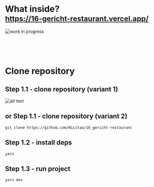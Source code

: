 # What inside? <br/> <sub> https://16-gericht-restaurant.vercel.app/ </sub>

![work in progress](https://i.imgur.com/HLihsxP.png)

<br/>
<br/>
<br/>

# Clone repository

## Step 1.1 - clone repository (variant 1)

![alt text](https://i.imgur.com/9KSgjaN.png)

## or Step 1.1 - clone repository (variant 2)

```
git clone https://github.com/Nicitaa/16_gericht-restaurant
```

## Step 1.2 - install deps

```
yarn
```

## Step 1.3 - run project

```
yarn dev
```
